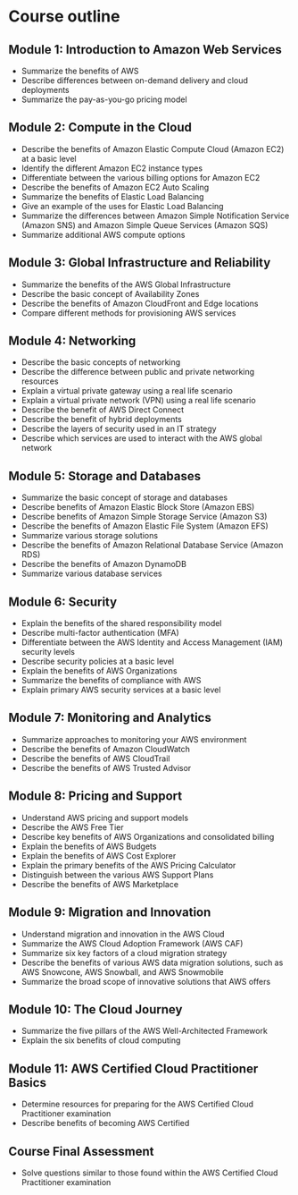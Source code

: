 # Course outline
## Module 1: Introduction to Amazon Web Services
- Summarize the benefits of AWS
- Describe differences between on-demand delivery and cloud deployments
- Summarize the pay-as-you-go pricing model

## Module 2: Compute in the Cloud
- Describe the benefits of Amazon Elastic Compute Cloud (Amazon EC2) at a basic level
- Identify the different Amazon EC2 instance types
- Differentiate between the various billing options for Amazon EC2
- Describe the benefits of Amazon EC2 Auto Scaling
- Summarize the benefits of Elastic Load Balancing
- Give an example of the uses for Elastic Load Balancing
- Summarize the differences between Amazon Simple Notification Service (Amazon SNS) and Amazon Simple Queue Services (Amazon SQS)
- Summarize additional AWS compute options

## Module 3: Global Infrastructure and Reliability
- Summarize the benefits of the AWS Global Infrastructure
- Describe the basic concept of Availability Zones
- Describe the benefits of Amazon CloudFront and Edge locations
- Compare different methods for provisioning AWS services

## Module 4: Networking
- Describe the basic concepts of networking
- Describe the difference between public and private networking resources
- Explain a virtual private gateway using a real life scenario
- Explain a virtual private network (VPN) using a real life scenario
- Describe the benefit of AWS Direct Connect
- Describe the benefit of hybrid deployments
- Describe the layers of security used in an IT strategy
- Describe which services are used to interact with the AWS global network

## Module 5: Storage and Databases
- Summarize the basic concept of storage and databases
- Describe benefits of Amazon Elastic Block Store (Amazon EBS)
- Describe benefits of Amazon Simple Storage Service (Amazon S3)
- Describe the benefits of Amazon Elastic File System (Amazon EFS)
- Summarize various storage solutions
- Describe the benefits of Amazon Relational Database Service (Amazon RDS)
- Describe the benefits of Amazon DynamoDB
- Summarize various database services

## Module 6: Security
- Explain the benefits of the shared responsibility model
- Describe multi-factor authentication (MFA)
- Differentiate between the AWS Identity and Access Management (IAM) security levels
- Describe security policies at a basic level
- Explain the benefits of AWS Organizations
- Summarize the benefits of compliance with AWS
- Explain primary AWS security services at a basic level

## Module 7: Monitoring and Analytics
- Summarize approaches to monitoring your AWS environment
- Describe the benefits of Amazon CloudWatch
- Describe the benefits of AWS CloudTrail
- Describe the benefits of AWS Trusted Advisor

## Module 8: Pricing and Support
- Understand AWS pricing and support models
- Describe the AWS Free Tier
- Describe key benefits of AWS Organizations and consolidated billing
- Explain the benefits of AWS Budgets
- Explain the benefits of AWS Cost Explorer
- Explain the primary benefits of the AWS Pricing Calculator
- Distinguish between the various AWS Support Plans
- Describe the benefits of AWS Marketplace

## Module 9: Migration and Innovation
- Understand migration and innovation in the AWS Cloud
- Summarize the AWS Cloud Adoption Framework (AWS CAF)
- Summarize six key factors of a cloud migration strategy
- Describe the benefits of various AWS data migration solutions, such as AWS Snowcone, AWS Snowball, and AWS Snowmobile
- Summarize the broad scope of innovative solutions that AWS offers

## Module 10: The Cloud Journey
- Summarize the five pillars of the AWS Well-Architected Framework
- Explain the six benefits of cloud computing

## Module 11: AWS Certified Cloud Practitioner Basics
- Determine resources for preparing for the AWS Certified Cloud Practitioner examination
- Describe benefits of becoming AWS Certified

## Course Final Assessment
- Solve questions similar to those found within the AWS Certified Cloud Practitioner examination
